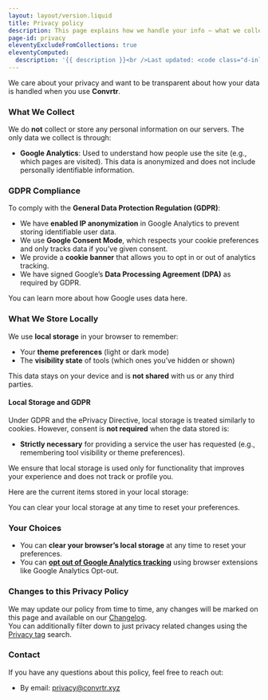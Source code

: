 ```yaml
---
layout: layout/version.liquid
title: Privacy policy
description: This page explains how we handle your info — what we collect, why we need it, and how we keep it safe.
page-id: privacy
eleventyExcludeFromCollections: true
eleventyComputed:
  description: '{{ description }}<br />Last updated: <code class="d-inline-flex px-2 bg-success bg-opacity-10 border border-success border-opacity-10 rounded-2">{{ lastmod | date: "%B %d, %Y" }}</code>'
---
```


We care about your privacy and want to be transparent about how your data is handled when you use **Convrtr**.

### What We Collect

We do **not** collect or store any personal information on our servers. The only data we collect is through:

- **Google Analytics**: Used to understand how people use the site (e.g., which pages are visited). This data is anonymized and does not include personally identifiable information.

### GDPR Compliance

To comply with the **General Data Protection Regulation (GDPR)**:

- We have **enabled IP anonymization** in Google Analytics to prevent storing identifiable user data.
- We use **Google Consent Mode**, which respects your cookie preferences and only tracks data if you’ve given consent.
- We provide a **cookie banner** that allows you to opt in or out of analytics tracking.
- We have signed Google’s **Data Processing Agreement (DPA)** as required by GDPR.

You can learn more about how Google uses data here.

### What We Store Locally

We use **local storage** in your browser to remember:

- Your **theme preferences** (light or dark mode)
- The **visibility state** of tools (which ones you’ve hidden or shown)

This data stays on your device and is **not shared** with us or any third parties.

#### Local Storage and GDPR

Under GDPR and the ePrivacy Directive, local storage is treated similarly to cookies. However, consent is **not required** when the data stored is:

- **Strictly necessary** for providing a service the user has requested (e.g., remembering tool visibility or theme preferences).

We ensure that local storage is used only for functionality that improves your experience and does not track or profile you.

Here are the current items stored in your local storage:

<div class="privacy-localstorage col-sm-12 col-md-10 col-lg-8"></div>

You can clear your local storage at any time to reset your preferences.

### Your Choices

- You can **clear your browser’s local storage** at any time to reset your preferences.
- You can **[opt out of Google Analytics tracking](https://support.google.com/analytics/answer/181881)** using browser extensions like Google Analytics Opt-out.

### Changes to this Privacy Policy

We may update our policy from time to time, any changes will be marked on this page and available on our [Changelog](/changelog).  
You can additionally filter down to just privacy related changes using the [Privacy tag](/changelog/tag/privacy/ "Changelog filter for privacy related updates") search.

### Contact

If you have any questions about this policy, feel free to reach out:

- By email: [privacy@convrtr.xyz](mailto:privacy@convrtr.xyz "Send me an email")

<script type="module" src="{{ '/assets/js/privacy/privacy.mjs' | url }}"></script>
